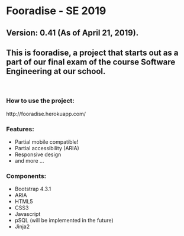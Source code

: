 # Fooradise - SE 2019
<h2> Version: 0.41 (As of April 21, 2019).</h2>
<h2>This is fooradise, a project that starts out as a part of our final exam of the course Software Engineering at our school.</h2>
<br>
<h3> How to use the project: </h3>
http://fooradise.herokuapp.com/
<h3> Features: </h3>
<ul>
  <li> Partial mobile compatible!</li>
  <li> Partial accessibility (ARIA) </li>
  <li> Responsive design</li>
  <li> and more ...</li>
</ul>
<h3> Components: </h3>
<ul>
  <li> Bootstrap 4.3.1</li>
  <li> ARIA </li>
  <li> HTML5</li>
  <li> CSS3</li>
  <li> Javascript </li>
  <li> pSQL (will be implemented in the future) </li>
  <li> Jinja2 </li>
</ul>

